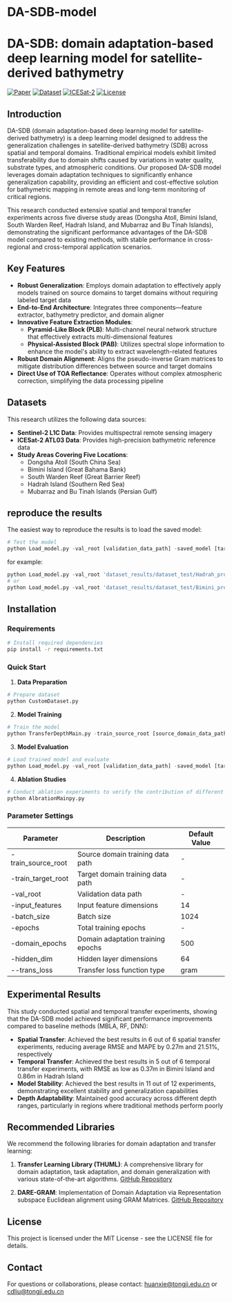 # DA-SDB-model
# DA-SDB: domain adaptation-based deep learning model for satellite-derived bathymetry

[![Paper](https://img.shields.io/badge/Paper-ISPRS-blue)](https://www.isprs.org/)
[![Dataset](https://img.shields.io/badge/Dataset-Sentinel--2-green)](https://sentinel.esa.int/web/sentinel/missions/sentinel-2)
[![ICESat-2](https://img.shields.io/badge/ICESat--2-NASA-red)](https://icesat-2.gsfc.nasa.gov/)
[![License](https://img.shields.io/badge/License-MIT-yellow.svg)](https://opensource.org/licenses/MIT)

## Introduction

DA-SDB (domain adaptation-based deep learning model for satellite-derived bathymetry) is a deep learning model designed to address the generalization challenges in satellite-derived bathymetry (SDB) across spatial and temporal domains. Traditional empirical models exhibit limited transferability due to domain shifts caused by variations in water quality, substrate types, and atmospheric conditions. Our proposed DA-SDB model leverages domain adaptation techniques to significantly enhance generalization capability, providing an efficient and cost-effective solution for bathymetric mapping in remote areas and long-term monitoring of critical regions.

This research conducted extensive spatial and temporal transfer experiments across five diverse study areas (Dongsha Atoll, Bimini Island, South Warden Reef, Hadrah Island, and Mubarraz and Bu Tinah Islands), demonstrating the significant performance advantages of the DA-SDB model compared to existing methods, with stable performance in cross-regional and cross-temporal application scenarios.

## Key Features

- **Robust Generalization**: Employs domain adaptation to effectively apply models trained on source domains to target domains without requiring labeled target data
- **End-to-End Architecture**: Integrates three components—feature extractor, bathymetry predictor, and domain aligner
- **Innovative Feature Extraction Modules**:
  - **Pyramid-Like Block (PLB)**: Multi-channel neural network structure that effectively extracts multi-dimensional features
  - **Physical-Assisted Block (PAB)**: Utilizes spectral slope information to enhance the model's ability to extract wavelength-related features
- **Robust Domain Alignment**: Aligns the pseudo-inverse Gram matrices to mitigate distribution differences between source and target domains
- **Direct Use of TOA Reflectance**: Operates without complex atmospheric correction, simplifying the data processing pipeline

## Datasets

This research utilizes the following data sources:

- **Sentinel-2 L1C Data**: Provides multispectral remote sensing imagery
- **ICESat-2 ATL03 Data**: Provides high-precision bathymetric reference data
- **Study Areas Covering Five Locations**:
  - Dongsha Atoll (South China Sea)
  - Bimini Island (Great Bahama Bank)
  - South Warden Reef (Great Barrier Reef)
  - Hadrah Island (Southern Red Sea)
  - Mubarraz and Bu Tinah Islands (Persian Gulf)

## reproduce the results
The easiest way to reproduce the results is to load the saved model:
```python
# Test the model
python Load_model.py -val_root [validation_data_path] -saved_model [target_domain_data_path] 
```
for example:
```python
python Load_model.py -val_root 'dataset_results/dataset_test/Hadrah_processed_20240222_test.csv' -saved_model 'saved_best_model/paper_model/Zone_SW22_HI24_Ours.pth'
# or
python Load_model.py -val_root 'dataset_results/dataset_test/Bimini_processed_20230301_test.csv' -saved_model 'saved_best_model/paper_model/Time_BI23_BI20_Ours.pth'
```
## Installation

### Requirements

```bash
# Install required dependencies
pip install -r requirements.txt
```

### Quick Start

1. **Data Preparation**

```python
# Prepare dataset
python CustomDataset.py
```

2. **Model Training**

```python
# Train the model
python TransferDepthMain.py -train_source_root [source_domain_data_path] -train_target_root [target_domain_data_path] -val_root [validation_data_path]
```

3. **Model Evaluation**

```python
# Load trained model and evaluate
python Load_model.py -val_root [validation_data_path] -saved_model [target_domain_data_path] 
```

4. **Ablation Studies**

```python
# Conduct ablation experiments to verify the contribution of different modules
python AlbrationMainpy.py
```

### Parameter Settings

| Parameter | Description | Default Value |
|-----------|-------------|---------------|
| -train_source_root | Source domain training data path | - |
| -train_target_root | Target domain training data path | - |
| -val_root | Validation data path | - |
| -input_features | Input feature dimensions | 14 |
| -batch_size | Batch size | 1024 |
| -epochs | Total training epochs | - |
| -domain_epochs | Domain adaptation training epochs | 500 |
| -hidden_dim | Hidden layer dimensions | 64 |
| --trans_loss | Transfer loss function type | gram |

## Experimental Results

This study conducted spatial and temporal transfer experiments, showing that the DA-SDB model achieved significant performance improvements compared to baseline methods (MBLA, RF, DNN):

- **Spatial Transfer**: Achieved the best results in 6 out of 6 spatial transfer experiments, reducing average RMSE and MAPE by 0.27m and 21.51%, respectively
- **Temporal Transfer**: Achieved the best results in 5 out of 6 temporal transfer experiments, with RMSE as low as 0.37m in Bimini Island and 0.86m in Hadrah Island
- **Model Stability**: Achieved the best results in 11 out of 12 experiments, demonstrating excellent stability and generalization capabilities
- **Depth Adaptability**: Maintained good accuracy across different depth ranges, particularly in regions where traditional methods perform poorly

## Recommended Libraries

We recommend the following libraries for domain adaptation and transfer learning:

1. **Transfer Learning Library (THUML)**: A comprehensive library for domain adaptation, task adaptation, and domain generalization with various state-of-the-art algorithms. [GitHub Repository](https://github.com/thuml/Transfer-Learning-Library)

2. **DARE-GRAM**: Implementation of Domain Adaptation via Representation subspace Euclidean alignment using GRAM Matrices. [GitHub Repository](https://github.com/ismailnejjar/DARE-GRAM) 

## License

This project is licensed under the MIT License - see the LICENSE file for details.

## Contact

For questions or collaborations, please contact: huanxie@tongji.edu.cn or cdliu@tongji.edu.cn
